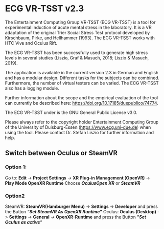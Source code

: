 
# ECG VR-TSST v2.3

The Entertainment Computing Group VR-TSST (ECG VR-TSST) is a tool for experimental induction of acute mental stress in the laboratory. It is a VR adaptation of the original Trier Social Stress Test protocol developed by Kirschbaum, Pirke, and Hellhammer (1993). The ECG VR-TSST works with HTC Vive and Oculus Rift. 

The ECG VR-TSST has been successfully used to generate high stress levels in several studies (Liszio, Graf & Masuch, 2018; Liszio & Masuch, 2019). 

The application is available in the current version 2.3 in German and English and has a modular design. Different tasks for the subjects can be combined. Furthermore, the number of virtual testers can be varied. The ECG VR-TSST also has a logging module.

Further information about the scope and the empirical evaluation of the tool can currently be described here: https://doi.org/10.17185/duepublico/74774.

The ECG VR-TSST under is the GNU General Public License v3.0. 

Please always refer to the copyright holder Entertainment Computing Group of the University of Duisburg-Essen (https://www.ecg.uni-due.de) when using the tool. Please contact Dr. Stefan Liszio for further information and help.

## Switch between Oculus or SteamVR
### Option 1:
Go to: **Edit** -> **Project Settings** -> **XR Plug-in Management (OpenVR)** -> **Play Mode OpenXR Runtime**
Choose ***OculusOpen XR*** or ***SteamVR***

### Option2 
SteamVR: **SteamVR(Hamburger Menu)** -> **Settings** -> **Developer** and press the Button ***"Set SteamVR As OpenXR Runtime"***
Oculus: **Oculus (Desktop)** -> **Settings** -> **General** -> **OpenXR-Runtime** and press the Button ***"Set Oculus as active"***
